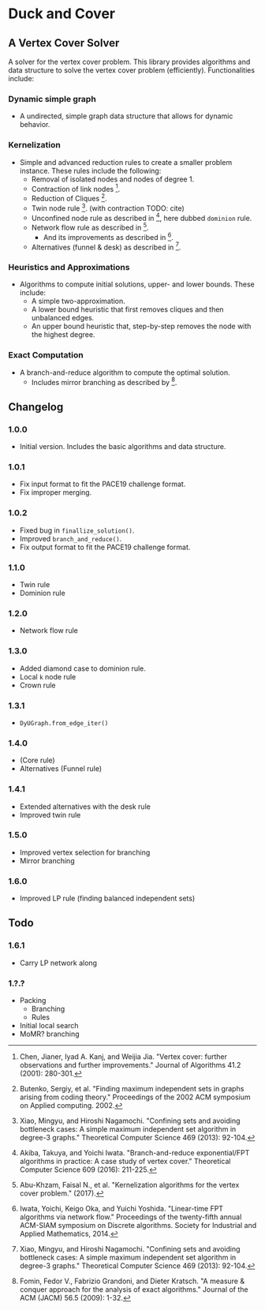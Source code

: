 # Duck and Cover 

## A Vertex Cover Solver

A solver for the vertex cover problem. This library provides algorithms and data structure to solve the vertex cover problem (efficiently). Functionalities include:

### Dynamic simple graph 
* A undirected, simple graph data structure that allows for dynamic behavior.

### Kernelization 
* Simple and advanced reduction rules to create a smaller problem instance. These rules include the following:
	* Removal of isolated nodes and nodes of degree 1. 
	* Contraction of link nodes [^fn1].
	* Reduction of Cliques [^fn2].
	* Twin node rule [^fn3]. (with contraction TODO: cite)
	* Unconfined node rule as described in [^fn4], here dubbed `dominion` rule.
	* Network flow rule as described in [^fn5].
		* And its improvements as described in [^fn8].
	* Alternatives (funnel & desk) as described in [^fn6].

### Heuristics and Approximations
* Algorithms to compute initial solutions, upper- and lower bounds. These include:
	* A simple two-approximation.
	* A lower bound heuristic that first removes cliques and then unbalanced edges.
	* An upper bound heuristic that, step-by-step removes the node with the highest degree.

### Exact Computation 
* A branch-and-reduce algorithm to compute the optimal solution.
	* Includes mirror branching as described by [^fn7].

## Changelog

### 1.0.0 
* Initial version. Includes the basic algorithms and data structure.

### 1.0.1
* Fix input format to fit the PACE19 challenge format.
* Fix improper merging.

### 1.0.2
* Fixed bug in `finallize_solution()`.
* Improved `branch_and_reduce()`.
* Fix output format to fit the PACE19 challenge format.

### 1.1.0
* Twin rule
* Dominion rule

### 1.2.0
* Network flow rule

### 1.3.0 
* Added diamond case to dominion rule.
* Local `k` node rule
* Crown rule

### 1.3.1 
* `DyUGraph.from_edge_iter()`

### 1.4.0
* (Core rule)
* Alternatives (Funnel rule)

### 1.4.1
* Extended alternatives with the desk rule
* Improved twin rule

### 1.5.0
* Improved vertex selection for branching 
* Mirror branching

### 1.6.0
* Improved LP rule (finding balanced independent sets)

## Todo 

### 1.6.1
* Carry LP network along

### 1.?.?
* Packing
	* Branching
	* Rules
* Initial local search 
* MoMR? branching


[^fn1]: Chen, Jianer, Iyad A. Kanj, and Weijia Jia. "Vertex cover: further observations and further improvements." Journal of Algorithms 41.2 (2001): 280-301.

[^fn2]: Butenko, Sergiy, et al. "Finding maximum independent sets in graphs arising from coding theory." Proceedings of the 2002 ACM symposium on Applied computing. 2002.

[^fn3]: Xiao, Mingyu, and Hiroshi Nagamochi. "Confining sets and avoiding bottleneck cases: A simple maximum independent set algorithm in degree-3 graphs." Theoretical Computer Science 469 (2013): 92-104.

[^fn4]: Akiba, Takuya, and Yoichi Iwata. "Branch-and-reduce exponential/FPT algorithms in practice: A case study of vertex cover." Theoretical Computer Science 609 (2016): 211-225.

[^fn5]: Abu-Khzam, Faisal N., et al. "Kernelization algorithms for the vertex cover problem." (2017).

[^fn6]: Xiao, Mingyu, and Hiroshi Nagamochi. "Confining sets and avoiding bottleneck cases: A simple maximum independent set algorithm in degree-3 graphs." Theoretical Computer Science 469 (2013): 92-104.

[^fn7]: Fomin, Fedor V., Fabrizio Grandoni, and Dieter Kratsch. "A measure & conquer approach for the analysis of exact algorithms." Journal of the ACM (JACM) 56.5 (2009): 1-32.

[^fn8]: Iwata, Yoichi, Keigo Oka, and Yuichi Yoshida. "Linear-time FPT algorithms via network flow." Proceedings of the twenty-fifth annual ACM-SIAM symposium on Discrete algorithms. Society for Industrial and Applied Mathematics, 2014.
